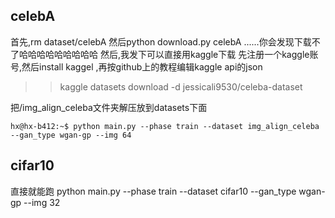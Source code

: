 ## celebA
首先,rm dataset/celebA
然后python download.py celebA ......你会发现下载不了哈哈哈哈哈哈哈哈哈
然后,我发下可以直接用kaggle下载
先注册一个kaggle账号,然后install kaggel ,再按github上的教程编辑kaggle api的json
>>kaggle datasets download -d jessicali9530/celeba-dataset 

把/img_align_celeba文件夹解压放到datasets下面

```
hx@hx-b412:~$ python main.py --phase train --dataset img_align_celeba  --gan_type wgan-gp --img 64

```

## cifar10
直接就能跑
python main.py --phase train --dataset cifar10 --gan_type wgan-gp --img 32